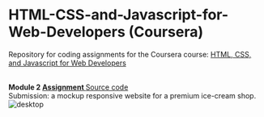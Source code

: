# HTML-CSS-and-Javascript-for-Web-Developers (Coursera)
Repository for coding assignments for the Coursera course: 
<a href="https://www.coursera.org/learn/html-css-javascript-for-web-developers" target="_blank">HTML, CSS, and Javascript for Web Developers</a>

<br>
<b> Module 2 <a href="https://github.com/jhu-ep-coursera/fullstack-course4/blob/master/assignments/assignment2/Assignment-2.md" target="_blank"> Assignment </a></b>
<a href="https://github.com/txinz97/Coursera_HTML-CSS-and-Javascript-for-Web-Developers/tree/master/module2-solution" target="_blank"> Source code </a>
<br>
Submission: a mockup responsive website for a premium ice-cream shop.
<br>
<img src="https://github.com/txinz97/Coursera_HTML-CSS-and-Javascript-for-Web-Developers/blob/master/module2-solution/images/desktop.png?raw=true" alt="desktop">

